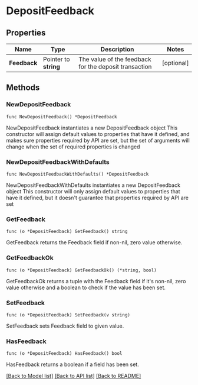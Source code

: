 # DepositFeedback

## Properties

Name | Type | Description | Notes
------------ | ------------- | ------------- | -------------
**Feedback** | Pointer to **string** | The value of the feedback for the deposit transaction | [optional] 

## Methods

### NewDepositFeedback

`func NewDepositFeedback() *DepositFeedback`

NewDepositFeedback instantiates a new DepositFeedback object
This constructor will assign default values to properties that have it defined,
and makes sure properties required by API are set, but the set of arguments
will change when the set of required properties is changed

### NewDepositFeedbackWithDefaults

`func NewDepositFeedbackWithDefaults() *DepositFeedback`

NewDepositFeedbackWithDefaults instantiates a new DepositFeedback object
This constructor will only assign default values to properties that have it defined,
but it doesn't guarantee that properties required by API are set

### GetFeedback

`func (o *DepositFeedback) GetFeedback() string`

GetFeedback returns the Feedback field if non-nil, zero value otherwise.

### GetFeedbackOk

`func (o *DepositFeedback) GetFeedbackOk() (*string, bool)`

GetFeedbackOk returns a tuple with the Feedback field if it's non-nil, zero value otherwise
and a boolean to check if the value has been set.

### SetFeedback

`func (o *DepositFeedback) SetFeedback(v string)`

SetFeedback sets Feedback field to given value.

### HasFeedback

`func (o *DepositFeedback) HasFeedback() bool`

HasFeedback returns a boolean if a field has been set.


[[Back to Model list]](../README.md#documentation-for-models) [[Back to API list]](../README.md#documentation-for-api-endpoints) [[Back to README]](../README.md)



